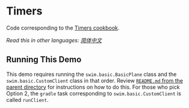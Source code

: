 # Timers

Code corresponding to the [Timers cookbook](https://swimos.org/tutorials/timers/).

*Read this in other languages: [简体中文](README.zh-cn.md)*

## Running This Demo

This demo requires running the `swim.basic.BasicPlane` class and the `swim.basic.CustomClient` class in that order. Review [`README.md` from the parent directory](../README.md) for instructions on how to do this. For those who pick Option 2, the `gradle` task corresponding to `swim.basic.CustomClient` is called `runClient`.
